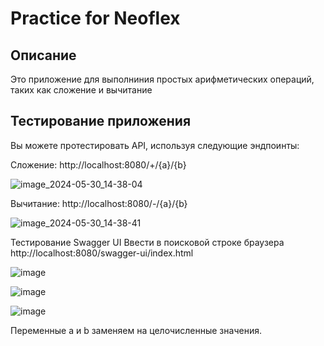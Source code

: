 # Practice for Neoflex
## Описание
Это приложение для выполниния простых арифметических операций, таких как сложение и вычитание
## Тестирование приложения
Вы можете протестировать API, используя следующие эндпоинты:

Сложение: http://localhost:8080/+/{a}/{b}

![image_2024-05-30_14-38-04](https://github.com/Yadovitoe/Practice/assets/133118347/6b389ccb-8e13-421e-a5a9-bbf568bdb471)

Вычитание: http://localhost:8080/-/{a}/{b}

![image_2024-05-30_14-38-41](https://github.com/Yadovitoe/Practice/assets/133118347/be8ffbce-0ab4-483d-9dd6-7c447fffccba)

Тестирование Swagger UI
Ввести в поисковой строке браузера http://localhost:8080/swagger-ui/index.html

![image](https://github.com/Yadovitoe/Practice/assets/133118347/cbda7981-567d-4f6f-a7ed-d40a32a8da30)

![image](https://github.com/Yadovitoe/Practice/assets/133118347/cc7186e3-0d95-4e1c-b588-2fed1fc3f74e)

![image](https://github.com/Yadovitoe/Practice/assets/133118347/80caf241-5fa0-4e0f-ba16-4480786f966c)

Переменные a и b заменяем на целочисленные значения.
